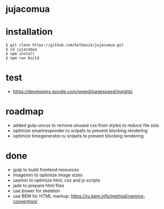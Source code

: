# jujacomua

# installation

```terminal
$ git clone https://github.com/kolbasik/jujacomua.git
$ cd jujacomua
$ npm install
$ npm run build
```

# test

+ https://developers.google.com/speed/pagespeed/insights

# roadmap
- added gulp-uncss to remove unused css from styles to reduce file size
- optimize smartresponder.ru snipets to prevent blocking rendering
- optimize timegenerator.ru snipets to prevent blocking rendering

# done
+ gulp to build frontend resources
+ imagemin to optimize image sizes
+ usemin to optimize html, css and js scripts
+ jade to prepare html files
+ use bower for skeleton
+ use BEM for HTML markup: https://ru.bem.info/method/naming-convention/